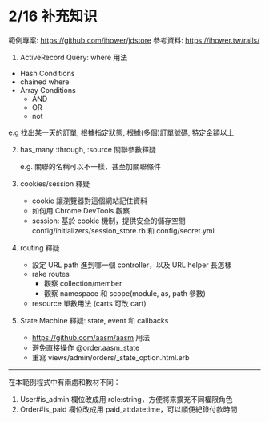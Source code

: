 # 2/16 补充知识

範例專案: https://github.com/ihower/jdstore
參考資料: https://ihower.tw/rails/

1. ActiveRecord Query: where 用法
  * Hash Conditions
  * chained where
  * Array Conditions
    * AND
    * OR
	* not

  e.g 找出某一天的訂單, 根據指定狀態, 根據(多個)訂單號碼, 特定金額以上

2. has_many :through, :source 關聯參數釋疑

   e.g. 關聯的名稱可以不一樣，甚至加關聯條件

3. cookies/session 釋疑
    * cookie 讓瀏覽器對這個網站記住資料
    * 如何用 Chrome DevTools 觀察
    * session: 基於 cookie 機制，提供安全的儲存空間
      config/initializers/session_store.rb 和 config/secret.yml

4. routing 釋疑
    * 設定 URL path 進到哪一個 controller，以及 URL helper 長怎樣
    * rake routes
      * 觀察 collection/member
      * 觀察 namespace 和 scope(module, as, path 參數)
    * resource 單數用法 (carts 可改 cart)

5. State Machine 釋疑: state, event 和 callbacks
   * https://github.com/aasm/aasm 用法
   * 避免直接操作 @order.aasm_state
   * 重寫 views/admin/orders/_state_option.html.erb

----

在本範例程式中有兩處和教材不同：

1. User#is_admin 欄位改成用 role:string，方便將來擴充不同權限角色
2. Order#is_paid 欄位改成用 paid_at:datetime，可以順便紀錄付款時間
